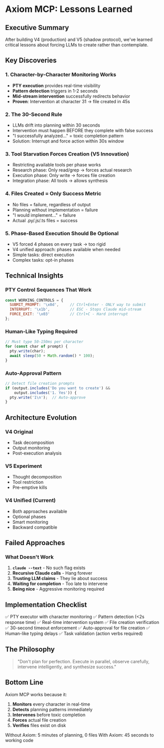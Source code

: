 # Axiom MCP: Lessons Learned

## Executive Summary

After building V4 (production) and V5 (shadow protocol), we've learned critical lessons about forcing LLMs to create rather than contemplate.

## Key Discoveries

### 1. Character-by-Character Monitoring Works
- **PTY execution** provides real-time visibility
- **Pattern detection** triggers in 1-2 seconds
- **Mid-stream intervention** successfully redirects behavior
- **Proven**: Intervention at character 31 → file created in 45s

### 2. The 30-Second Rule
- LLMs drift into planning within 30 seconds
- Intervention must happen BEFORE they complete with false success
- "I successfully analyzed..." = toxic completion pattern
- Solution: Interrupt and force action within 30s window

### 3. Tool Starvation Forces Creation (V5 Innovation)
- Restricting available tools per phase works
- Research phase: Only read/grep → forces actual research
- Execution phase: Only write → forces file creation
- Integration phase: All tools → allows synthesis

### 4. Files Created = Only Success Metric
- No files = failure, regardless of output
- Planning without implementation = failure
- "I would implement..." = failure
- Actual .py/.js/.ts files = success

### 5. Phase-Based Execution Should Be Optional
- V5 forced 4 phases on every task → too rigid
- V4 unified approach: phases available when needed
- Simple tasks: direct execution
- Complex tasks: opt-in phases

## Technical Insights

### PTY Control Sequences That Work
```javascript
const WORKING_CONTROLS = {
  SUBMIT_PROMPT: '\x0d',     // Ctrl+Enter - ONLY way to submit
  INTERRUPT: '\x1b',         // ESC - Stops Claude mid-stream
  FORCE_EXIT: '\x03'         // Ctrl+C - Hard interrupt
};
```

### Human-Like Typing Required
```javascript
// Must type 50-150ms per character
for (const char of prompt) {
  pty.write(char);
  await sleep(50 + Math.random() * 100);
}
```

### Auto-Approval Pattern
```javascript
// Detect file creation prompts
if (output.includes('Do you want to create') && 
    output.includes('1. Yes')) {
  pty.write('1\n');  // Auto-approve
}
```

## Architecture Evolution

### V4 Original
- Task decomposition
- Output monitoring
- Post-execution analysis

### V5 Experiment
- Thought decomposition
- Tool restriction
- Pre-emptive kills

### V4 Unified (Current)
- Both approaches available
- Optional phases
- Smart monitoring
- Backward compatible

## Failed Approaches

### What Doesn't Work
1. **`claude --text`** - No such flag exists
2. **Recursive Claude calls** - Hang forever
3. **Trusting LLM claims** - They lie about success
4. **Waiting for completion** - Too late to intervene
5. **Being nice** - Aggressive monitoring required

## Implementation Checklist

✅ PTY executor with character monitoring
✅ Pattern detection (<2s response time)
✅ Real-time intervention system
✅ File creation verification
✅ 30-second timeout enforcement
✅ Auto-approval for file creation
✅ Human-like typing delays
✅ Task validation (action verbs required)

## The Philosophy

> "Don't plan for perfection. Execute in parallel, observe carefully, intervene intelligently, and synthesize success."

## Bottom Line

Axiom MCP works because it:
1. **Monitors** every character in real-time
2. **Detects** planning patterns immediately
3. **Intervenes** before toxic completion
4. **Forces** actual file creation
5. **Verifies** files exist on disk

Without Axiom: 5 minutes of planning, 0 files
With Axiom: 45 seconds to working code